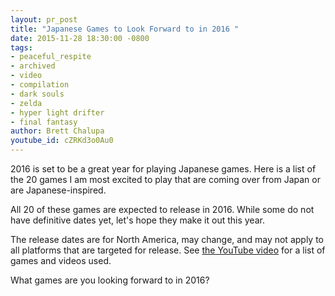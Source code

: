 ```yaml
---
layout: pr_post
title: "Japanese Games to Look Forward to in 2016 "
date: 2015-11-28 18:30:00 -0800
tags:
- peaceful_respite
- archived
- video
- compilation
- dark souls
- zelda
- hyper light drifter
- final fantasy
author: Brett Chalupa
youtube_id: cZRKd3o0Au0
---
```


2016 is set to be a great year for playing Japanese games. Here is a list of
the 20 games I am most excited to play that are coming over from Japan or are
Japanese-inspired.

All 20 of these games are expected to release in 2016. While some do not have
definitive dates yet, let's hope they make it out this year.

The release dates are for North America, may change, and may not apply to all
platforms that are targeted for release. See [the YouTube
video](https://www.youtube.com/watch?v=cZRKd3o0Au0) for a list of games and
videos used.

What games are you looking forward to in 2016?
